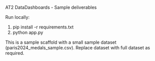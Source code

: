 AT2 DataDashboards - Sample deliverables

Run locally:
1. pip install -r requirements.txt
2. python app.py

This is a sample scaffold with a small sample dataset (paris2024_medals_sample.csv). Replace dataset with full dataset as required.
